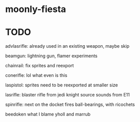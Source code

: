 # moonly-fiesta
# TODO

advlasrifle:
	already used in an existing weapon, maybe skip


beamgun:
	lightning gun, flamer experiments


chainrail:
	fix sprites and reexport


conerifle:
	lol what even is this


laspistol:
	sprites need to be reexported at smaller size


lasrifle:
	blaster rifle from jedi knight
	source sounds from E11


spinrifle:
	next on the docket
	fires ball-bearings, with ricochets

beedoken
	what
	I blame yholl and marrub